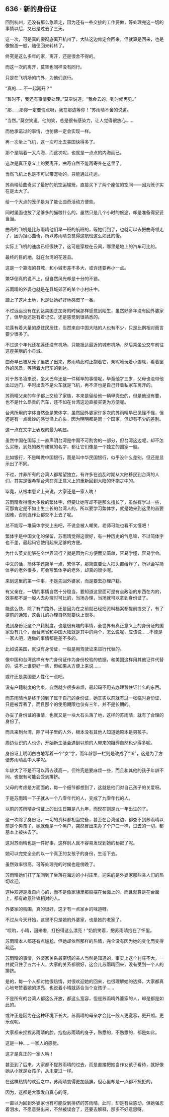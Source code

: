 ## 636 · 新的身份证

回到杭州，还没有那么急着走，因为还有一些交接的工作要做，等处理完这一切的事情以后，又已是过去了三天。

这一次，可是真的要彻底离开杭州了，大陆这边肯定会回来，但就算是回来，也是像旅游一般，随便回来转转了。

终究是这么多年的家，离开，还是很舍不得的。

而这一次的离开，莫空也同样没有同行。

只是在飞机场的门外，为他们送行。

“真的……不一起离开？”

“暂时不，我还有事情要处理。”莫空说道，“我会去的，到时候再见。”

“那……那你一定要快点呀，我在那边等你！”苏雨晴不舍的说道。

“当然。”莫空笑道，他的笑，总是很有感染力，让人觉得很放心……

而他承诺过的事情，也仿佛一定会实现一样。

再一次坐上飞机，这一次可比去美国快得多了。

那个是隔着一大片海，而这次呢，也就是一点点的内海而已。

这次是真正意义上的要离开，曲奇自然不能再寄养在这里了。

当然飞机上也是不可以带宠物的，只能通过托运。

苏雨晴给曲奇买了最好的航空运输笼，直接买下了两个座位的空间——因为笼子实在是太大了。

给一个大点的笼子是为了能让曲奇活动方便些。

同时里面也放了足够多的猫粮什么的，虽然只是几个小时的旅途，却是准备得妥妥当当。

曲奇的飞机是比苏雨晴他们早一班的航班的，等她们到了，也就可以去把曲奇领走了，因为担心曲奇，所以苏雨晴总觉得这航班这么如此的慢。

实际上飞机的速度已经很快了，这可是穿梭在云间，哪里是地上的汽车可比的。

最终的目的地，就在台湾的花莲县。

这是一个靠海的县城，和小城市差不多大，或许还要再小一点。

繁华倒真的说不上，但自然风光却是十分的不错。

苏雨晴的外婆也就是在县城郊区的某个小村庄中。

踏上了这片土地，也是让她好好地感慨了一番。

不过远远没有在到达美国芝加哥的时候那样感觉到陌生，虽然好多年没有回外婆家了，但毕竟还是有着记忆，还是感觉到很熟悉的。

花莲有着大量的原住民居住，当然来自中国大陆的人也有不少，只是比例相对而言要少很多了。

不过这个年代还花莲还没有机场，只能抵达最近的城市机场，然后乘坐公交车前往这座美丽的小县城。

曲奇早已被从笼子里放了出来，苏雨晴此时正抱着它，亲昵地玩着小游戏，看着窗外的风景，等待着大巴车的到达。

对于苏冬凌来说，坐大巴车还是一件稀罕的事情呢，毕竟他才三岁，父母也没带他出过远门，平时出去不是火车就是飞机，再不济也是自己开着私家车离开的。

苏雨晴父亲的车子都上交给了家族，本来是留给他一辆甲壳虫的，但是他没有要，也不是什么昂贵的汽车，还不如在台湾这边直接买更为方便呢。

台湾所用的字体自然全是繁体字，虽然回外婆家许多次的苏雨晴早已见怪不怪，但还是有一点微妙的感觉涌上心头，因为明明都是同一个国家，但却有不少的差别。

这一点在文字上表现的最为明显。

虽然中国在国际上一直声明台湾是中国不可割舍的一部分，但台湾这边呢，却不怎么买账，到处的政府建筑的名字，都让它们像是一个独立的国家一般。

比如银行，不是叫做中国银行，而是叫中华民国银行，似乎没什么差别，但还是显示出了不同。

不过，并非所有的台湾人都希望独立，有许多在战乱时期从大陆移民到台湾的人们，其实是很希望台湾在真正意义上的重新回到大陆的怀抱之中的。

毕竟，从根本意义上来说，大家还是一家人呐！

苏雨晴看得懂大多数的繁体字，但要让她写却不是那么擅长了，虽然有学过一些，可那肯定是不如土生土长的台湾人的，所以要学习繁体字，就是她来到这里的首要困难，否则连作业都交不上去了呢。

总不能写一堆简体字交上去吧，不说会被人嘲笑，老师可能也看不太懂吧！

繁体字是中国文化的保留，苏雨晴觉得这很好，有一种历史的气息嘛，不过简体字也不差，最起码它使用起来足够的方便。

为什么英文能够在全世界流行？就是因为它方便而又简单，容易学懂，容易学会。

中文的话，简体字还简单一点，繁体字，那简直要让人把头都给炸了，所以会写简体字的老外很多，可会写繁体字的老外，却真的很少呢。

来到这里的第一件事，不是先回外婆家，而是要去办理户籍。

有父亲在，一切的事情自然十分稳当，要知道这里面可是有点政治的东西在内的，效率都不是一般人去办理时可比的，当场办理，当场就可以拿到身份证了。

能这么快，除了有门路外，还是因为在之前就已经把资料档案都提前提交了，有了提前的通知，这会儿的办理自然就要快上很多。

说到身份证这个户籍制度，也是很有趣的事情，全世界有真正意义上的身份证的国家没有几个，而台湾省和中国大陆就是其中的两个，怎么说呢，应该说……不愧是一家人吧，连做的事情都是差不多的。

比如说美国，就没有身份证，一般是用驾驶证来进行代替的。

像中国和台湾这样有专门身份证作为身份校验的依据，和美国这样用其他证件代替的，说不上谁更好一些，但如果从方便上来说……

或许还是美国更人性化一点吧。

没有户籍制度的约束，自然就少很多麻烦，最起码不用去办理暂住证什么的东西。

而苏雨晴也是终于领到了属于自己的身份证，她其实以前就有过一张临时身份证，只是被弄丢了，而且那个的使用期限也仅有三年，并不是长期的。

办妥了身份证的事情，也就又是一块大石头落了地，这样的苏雨晴，就有了合理的身份了。

而且来到台湾，除了村子里的人外，根本没有其他人知道她原本是男孩子。

周边认识的人也少，开始新生活会遇到以前的人带来的阻碍自然也少得多呢。

身份证上明明白白地写着一个“女”字，而年龄那一栏则是改成了“16”，这是为了方便苏雨晴高中入学呢。

年龄大了不是不可以再去读高一，但终究是要麻烦一些，而且和其他的孩子年龄不同，也很有可能会受到排挤。

父母的考虑是方面面的，每一个细节都想到了，这就是他们对自己孩子的关爱呀。

于是苏雨晴一下子就从一个八零年代的人，变成了九零年代的人。

以前的苏雨晴身份证上的出生日期是八九年，而现在则是九一年出生的了。

这一次除了身份证，一切的资料都相当完备，甚至在台湾这边，都查不到苏雨晴以前是个男孩子，她就像是一个黑户，突然冒出来办了个户口一样，过去的一切，都基本上被抹去了。

这对苏雨晴也是一件好事，这样别人就不容易发现到她的秘密了呢。

她可以完完全全的以一个真正的女孩子的身份，生活下去。

虽然效率很高，可等处理完的时候也是傍晚了。

苏雨晴她们打了车回到了坐落在海边的小村庄里，迎来的是外婆家那些亲人们的热切欢迎。

这种欢迎是发自内心的，而不是像家族里那般摆在台面上的，而且就算是在台面上，都有故意针锋相对的人。

外婆家的氛围，真的很好，这才有一点家乡的味道呀。

不过从今天开始，这里不只是她的外婆家，也是她的老家了。

“哎哟，小晴，回来啦，打扮得这么漂亮！”奶奶笑着，把苏雨晴抱在了怀里。

苏雨晴本人都还有点尴尬，但她却依然那样的热情，完全没有因为她的变化而变得疏远。

苏雨晴的事情，外婆家关系最密切的亲人当然是知道的，事实上这个村庄不大，一共就只住了五六十人，大家的关系都很好，这会儿苏雨晴回来，没有受到一个人的排挤。

是的，每一个人都对她很热情，对很欢迎她的回来，也很理解她的选择，大家都真心地夸赞着她的漂亮，也说着小晴就适合当个女孩子……

不是所有的台湾人都这么开放，都这么宽容，但是苏雨晴外婆家的人，却是都是如此的。

或许正是因为在这种环境下长大，苏雨晴的母亲才会比一般人更宽容，更开朗，更乐观呢。

大家都来捏捏苏雨晴的脸，抱抱苏雨晴的身子，熟悉的，不熟悉的，都是如此。

这是一种……一家人的感觉。

这才是真正的一家人呐！

甚至到了后来，大家都不提苏雨晴的过去，而是直接把她当作女孩子看待，就好像她从小就是女孩子，从未变过一样。

在这样热情的欢迎之中，苏雨晴变得更加腼腆，但心里却是一点都不抗拒的。

因为，这都是大家发自真心的呀。

一直以为回到外婆家也有可能受到排挤的苏雨晴，此时，却是有些感动，但她强忍着泪水，不愿意哭出来，不然被误会了，还要去解释，那多不好意思呀。
